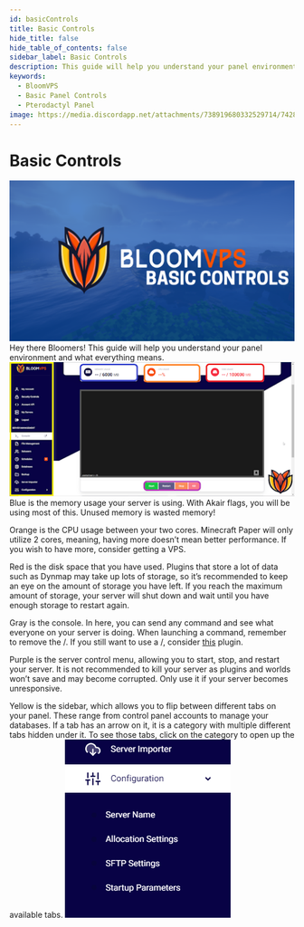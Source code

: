 ```yaml
---
id: basicControls
title: Basic Controls
hide_title: false
hide_table_of_contents: false
sidebar_label: Basic Controls
description: This guide will help you understand your panel environment and what everything means.
keywords:
  - BloomVPS
  - Basic Panel Controls
  - Pterodactyl Panel
image: https://media.discordapp.net/attachments/738919680332529714/742810365531914330/basicControls1.png?width=1204&height=677
---
```

# Basic Controls
![BloomVPS Basic Controls](../static/img/basicControls/basicControls1.png)
Hey there Bloomers! This guide will help you understand your panel environment and what everything means.
![BloomVPS Basic Controls](../static/img/basicControls/basicControls2.png)
Blue is the memory usage your server is using. With Akair flags, you will be using most of this. Unused memory is wasted memory!

Orange is the CPU usage between your two cores. Minecraft Paper will only utilize 2 cores, meaning, having more doesn’t mean better performance. If you wish to have more, consider getting a VPS.

Red is the disk space that you have used. Plugins that store a lot of data such as Dynmap may take up lots of storage, so it’s recommended to keep an eye on the amount of storage you have left. If you reach the maximum amount of storage, your server will shut down and wait until you have enough storage to restart again.

Gray is the console. In here, you can send any command and see what everyone on your server is doing. When launching a command, remember to remove the /. If you still want to use a /, consider [this](https://www.spigotmc.org/resources/81157) plugin.

Purple is the server control menu, allowing you to start, stop, and restart your server. It is not recommended to kill your server as plugins and worlds won’t save and may become corrupted. Only use it if your server becomes unresponsive.

Yellow is the sidebar, which allows you to flip between different tabs on your panel. These range from control panel accounts to manage your databases. If a tab has an arrow on it, it is a category with multiple different tabs hidden under it. To see those tabs, click on the category to open up the available tabs.
![BloomVPS Basic Controls](../static/img/basicControls/basicControls3.png)
